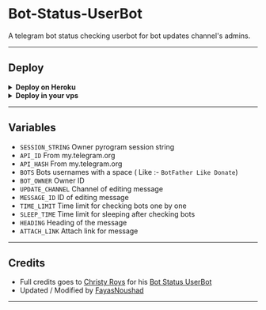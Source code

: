 # Bot-Status-UserBot

A telegram bot status checking userbot for bot updates channel's admins.

---

## Deploy 

<details>
  <summary><b>Deploy on Heroku</b></summary>
<br/>

<p align="left">
  <a href="https://heroku.com/deploy?template=https://github.com/FayasNoushad/Bot-Status-UserBot/tree/main">
     <img height="30px" src="https://img.shields.io/badge/Deploy%20To%20Heroku-blueviolet?style=for-the-badge&logo=heroku">
  </a>
</p>

</details>

<details>
  <summary><b>Deploy in your vps</b></summary>
<br/>

```sh

git clone https://github.com/FayasNoushad/Bot-Status-UserBot/tree/main
cd Bot-Status-UserBot
pip3 install -r requirements.txt
# <Create Variables appropriately>
python3 main.py
```

</details>

---

## Variables

- `SESSION_STRING` Owner pyrogram session string
- `API_ID` From my.telegram.org
- `API_HASH` From my.telegram.org
- `BOTS` Bots usernames with a space ( Like :- `BotFather Like Donate`)
- `BOT_OWNER` Owner ID 
- `UPDATE_CHANNEL` Channel of editing message 
- `MESSAGE_ID` ID of editing message
- `TIME_LIMIT` Time limit for checking bots one by one
- `SLEEP_TIME` Time limit for sleeping after checking bots
- `HEADING` Heading of the message 
- `ATTACH_LINK` Attach link for message

---

## Credits

- Full credits goes to [Christy Roys](https://github.com/odysseusmax) for his [Bot Status UserBot](https://github.com/odysseusmax/bug-free-broccoli)
- Updated / Modified by [FayasNoushad](https://github.com/FayasNoushad)

---
